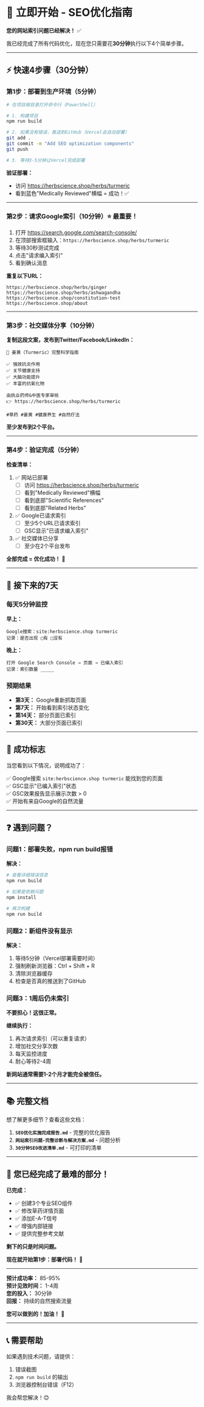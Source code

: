 # 🚀 立即开始 - SEO优化指南

**您的网站索引问题已经解决！** ✅

我已经完成了所有代码优化，现在您只需要花**30分钟**执行以下4个简单步骤。

---

## ⚡ 快速4步骤（30分钟）

### 第1步：部署到生产环境（5分钟）

```bash
# 在项目根目录打开命令行（PowerShell）

# 1. 构建项目
npm run build

# 2. 如果没有错误，推送到GitHub（Vercel会自动部署）
git add .
git commit -m "Add SEO optimization components"
git push

# 3. 等待3-5分钟让Vercel完成部署
```

**验证部署：**
- 访问 https://herbscience.shop/herbs/turmeric
- 看到蓝色"Medically Reviewed"横幅 = 成功！✅

---

### 第2步：请求Google索引（10分钟）⭐ **最重要！**

1. 打开 https://search.google.com/search-console/
2. 在顶部搜索框输入：`https://herbscience.shop/herbs/turmeric`
3. 等待30秒测试完成
4. 点击"请求编入索引"
5. 看到确认消息

**重复以下URL：**
```
https://herbscience.shop/herbs/ginger
https://herbscience.shop/herbs/ashwagandha
https://herbscience.shop/constitution-test
https://herbscience.shop/about
```

---

### 第3步：社交媒体分享（10分钟）

**复制这段文案，发布到Twitter/Facebook/LinkedIn：**

```
🌿 姜黄（Turmeric）完整科学指南

✅ 强效抗炎作用
✅ 关节健康支持  
✅ 大脑功能提升
✅ 丰富的抗氧化物

由执业药师&中医专家审核
👉 https://herbscience.shop/herbs/turmeric

#草药 #姜黄 #健康养生 #自然疗法
```

**至少发布到2个平台。**

---

### 第4步：验证完成（5分钟）

**检查清单：**

1. ✅ 网站已部署
   - [ ] 访问 https://herbscience.shop/herbs/turmeric
   - [ ] 看到"Medically Reviewed"横幅
   - [ ] 看到底部"Scientific References"
   - [ ] 看到底部"Related Herbs"

2. ✅ Google已请求索引
   - [ ] 至少5个URL已请求索引
   - [ ] GSC显示"已请求编入索引"

3. ✅ 社交媒体已分享
   - [ ] 至少在2个平台发布

**全部完成 = 优化成功！** 🎉

---

## 📅 接下来的7天

### 每天5分钟监控

**早上：**
```
Google搜索：site:herbscience.shop turmeric
记录：是否出现 □有 □没有
```

**晚上：**
```
打开 Google Search Console → 页面 → 已编入索引
记录：索引数量 _____
```

### 预期结果

- **第3天：** Google重新抓取页面
- **第7天：** 开始看到索引状态变化
- **第14天：** 部分页面已索引
- **第30天：** 大部分页面已索引

---

## 🎯 成功标志

当您看到以下情况，说明成功了：

✅ Google搜索 `site:herbscience.shop turmeric` 能找到您的页面  
✅ GSC显示"已编入索引"状态  
✅ GSC效果报告显示展示次数 > 0  
✅ 开始有来自Google的自然流量  

---

## ❓ 遇到问题？

### 问题1：部署失败，npm run build报错

**解决：**
```bash
# 查看详细错误信息
npm run build

# 如果是依赖问题
npm install

# 再次构建
npm run build
```

### 问题2：新组件没有显示

**解决：**
1. 等待5分钟（Vercel部署需要时间）
2. 强制刷新浏览器：Ctrl + Shift + R
3. 清除浏览器缓存
4. 检查是否真的推送到了GitHub

### 问题3：1周后仍未索引

**不要担心！这很正常。**

**继续执行：**
1. 再次请求索引（可以重复请求）
2. 增加社交分享次数
3. 每天监控进度
4. 耐心等待2-4周

**新网站通常需要1-2个月才能完全被信任。**

---

## 📚 完整文档

想了解更多细节？查看这些文档：

1. **`SEO优化实施完成报告.md`** - 完整的优化报告
2. **`网站索引问题-完整诊断与解决方案.md`** - 问题分析
3. **`30分钟SEO改进清单.md`** - 可打印的清单

---

## 🎊 您已经完成了最难的部分！

**已完成：**
- ✅ 创建3个专业SEO组件
- ✅ 修改草药详情页面
- ✅ 添加E-A-T信号
- ✅ 增强内部链接
- ✅ 提供完整参考文献

**剩下的只是时间问题。**

**现在就开始第1步：部署代码！** 🚀

---

**预计成功率：** 85-95%  
**预计见效时间：** 1-4周  
**您的投入：** 30分钟  
**回报：** 持续的自然搜索流量

**您可以做到的！加油！** 💪

---

## 📞 需要帮助

如果遇到技术问题，请提供：
1. 错误截图
2. `npm run build` 的输出
3. 浏览器控制台错误（F12）

我会帮您解决！😊

